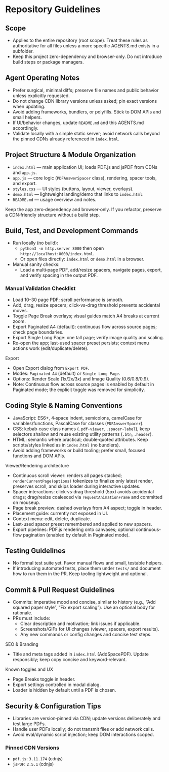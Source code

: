 # Repository Guidelines

## Scope
- Applies to the entire repository (root scope). Treat these rules as authoritative for all files unless a more specific AGENTS.md exists in a subfolder.
- Keep this project zero-dependency and browser-only. Do not introduce build steps or package managers.

## Agent Operating Notes
- Prefer surgical, minimal diffs; preserve file names and public behavior unless explicitly requested.
- Do not change CDN library versions unless asked; pin exact versions when updating.
- Avoid adding frameworks, bundlers, or polyfills. Stick to DOM APIs and small helpers.
- If UI/behavior changes, update `README.md` and this AGENTS.md accordingly.
- Validate locally with a simple static server; avoid network calls beyond the pinned CDNs already referenced in `index.html`.


## Project Structure & Module Organization
- `index.html` — main application UI; loads PDF.js and jsPDF from CDNs and `app.js`.
- `app.js` — core logic (`PDFAnswerSpacer` class), rendering, spacer tools, and export.
- `styles.css` — UI styles (buttons, layout, viewer, overlays).
- `demo.html` — lightweight landing/demo that links to `index.html`.
- `README.md` — usage overview and notes.

Keep the app zero‑dependency and browser‑only. If you refactor, preserve a CDN‑friendly structure without a build step.

## Build, Test, and Development Commands
- Run locally (no build):
  - `python3 -m http.server 8000` then open `http://localhost:8000/index.html`.
  - Or open files directly: `index.html` or `demo.html` in a browser.
- Manual sanity checks:
  - Load a multi‑page PDF, add/resize spacers, navigate pages, export, and verify spacing in the output PDF.

### Manual Validation Checklist
- Load 10–30 page PDF; scroll performance is smooth.
- Add, drag, resize spacers; click-vs-drag threshold prevents accidental moves.
- Toggle Page Break overlays; visual guides match A4 breaks at current zoom.
- Export Paginated A4 (default): continuous flow across source pages; check page boundaries.
- Export Single Long Page: one tall page; verify image quality and scaling.
- Re-open the app; last-used spacer preset persists; context menu actions work (edit/duplicate/delete).

Export
- Open Export dialog from `Export PDF`.
- Modes: `Paginated A4` (default) or `Single Long Page`.
- Options: Render Scale (1x/2x/3x) and Image Quality (0.6/0.8/0.9).
- Note: Continuous flow across source pages is enabled by default in Paginated mode; the explicit toggle was removed for simplicity.

## Coding Style & Naming Conventions
- JavaScript: ES6+, 4‑space indent, semicolons, camelCase for variables/functions, PascalCase for classes (`PDFAnswerSpacer`).
- CSS: kebab‑case class names (`.pdf-viewer`, `.spacer-label`), keep selectors shallow and reuse existing utility patterns (`.btn`, `.header`).
- HTML: semantic where practical; double‑quoted attributes. Keep scripts/styles linked as in `index.html` (no bundlers).
- Avoid adding frameworks or build tooling; prefer small, focused functions and DOM APIs.

Viewer/Rendering architecture
- Continuous scroll viewer: renders all pages stacked; `renderCurrentPage(options)` tokenizes to finalize only latest render, preserves scroll, and skips loader during interactive updates.
- Spacer interactions: click‑vs‑drag threshold (5px) avoids accidental drags; drag/resize coalesced via `requestAnimationFrame` and committed on mouseup.
- Page break preview: dashed overlays from A4 aspect; toggle in header.
- Placement guide: currently not exposed in UI.
- Context menu: edit, delete, duplicate.
- Last-used spacer preset remembered and applied to new spacers.
- Export pipelines: PDF.js rendering onto canvases; optional continuous-flow pagination (enabled by default in Paginated mode).

## Testing Guidelines
- No formal test suite yet. Favor manual flows and small, testable helpers.
- If introducing automated tests, place them under `tests/` and document how to run them in the PR. Keep tooling lightweight and optional.

## Commit & Pull Request Guidelines
- Commits: imperative mood and concise, similar to history (e.g., “Add squared paper style”, “Fix export scaling”). Use an optional body for rationale.
- PRs must include:
  - Clear description and motivation; link issues if applicable.
  - Screenshots/GIFs for UI changes (viewer, spacers, export results).
  - Any new commands or config changes and concise test steps.

SEO & Branding
- Title and meta tags added in `index.html` (AddSpacePDF). Update responsibly; keep copy concise and keyword‑relevant.

Known toggles and UX
- Page Breaks toggle in header.
- Export settings controlled in modal dialog.
- Loader is hidden by default until a PDF is chosen.


## Security & Configuration Tips
- Libraries are version‑pinned via CDN; update versions deliberately and test large PDFs.
- Handle user PDFs locally; do not transmit files or add network calls.
- Avoid eval/dynamic script injection; keep DOM interactions scoped.

### Pinned CDN Versions
- `pdf.js`: `3.11.174` (cdnjs)
- `jsPDF`: `2.5.1` (cdnjs)

